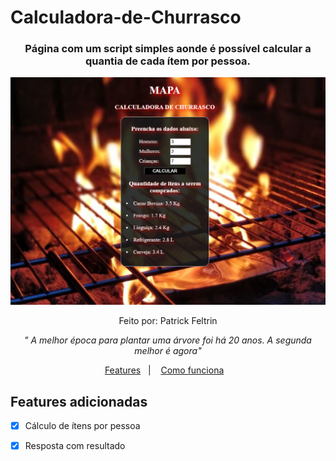 # Calculadora-de-Churrasco
<h3 align="center">
  Página com um script simples aonde é possível calcular a quantia de cada ítem por pessoa.
</h3>
<p align="center">
<img alt="calculadora" src="CalculadoraChurras.png" /></img>
</p>
<p align="center"> Feito por: Patrick Feltrin </p>
<p align="center">
<em> " A melhor época para plantar uma árvore foi há 20 anos. A segunda melhor é agora" </em>
</p>
<p align="center">
  <a href="#features-adicionadas">Features</a>&nbsp;&nbsp;&nbsp;|&nbsp;&nbsp;&nbsp;
  <a href="#features-adicionadas">Como funciona</a>&nbsp;&nbsp;&nbsp;
</p>

## Features adicionadas

- [X] Cálculo de ítens por pessoa

- [X] Resposta com resultado 
